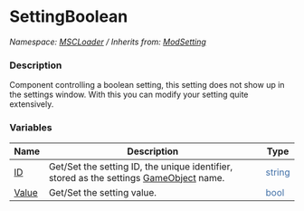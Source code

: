 # SettingBoolean

*Namespace: [MSCLoader](API/MSCLoader.md) / Inherits from: [ModSetting](API/MSCLoader/ModSetting.md)*

### Description

Component controlling a boolean setting, this setting does not show up in the settings window. With this you can modify your setting quite extensively.

### Variables

Name | Description | Type
---- | ----------- | ----
[ID](API/MSCLoader/SettingBoolean/Variables/ID.md) | Get/Set the setting ID, the unique identifier, stored as the settings [GameObject](https://docs.unity3d.com/500/Documentation/ScriptReference/GameObject.html) name. | <font color=#4170a7>string</font>
[Value](API/MSCLoader/SettingBoolean/Variables/Value.md) | Get/Set the setting value. | <font color=#4170a7>bool</font>
